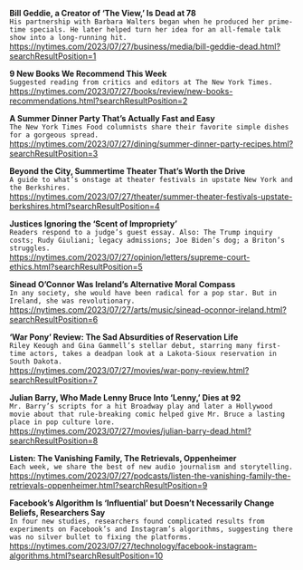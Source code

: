 **Bill Geddie, a Creator of ‘The View,’ Is Dead at 78**\
`His partnership with Barbara Walters began when he produced her prime-time specials. He later helped turn her idea for an all-female talk show into a long-running hit.`\
https://nytimes.com/2023/07/27/business/media/bill-geddie-dead.html?searchResultPosition=1

**9 New Books We Recommend This Week**\
`Suggested reading from critics and editors at The New York Times.`\
https://nytimes.com/2023/07/27/books/review/new-books-recommendations.html?searchResultPosition=2

**A Summer Dinner Party That’s Actually Fast and Easy**\
`The New York Times Food columnists share their favorite simple dishes for a gorgeous spread.`\
https://nytimes.com/2023/07/27/dining/summer-dinner-party-recipes.html?searchResultPosition=3

**Beyond the City, Summertime Theater That’s Worth the Drive**\
`A guide to what’s onstage at theater festivals in upstate New York and the Berkshires.`\
https://nytimes.com/2023/07/27/theater/summer-theater-festivals-upstate-berkshires.html?searchResultPosition=4

**Justices Ignoring the ‘Scent of Impropriety’**\
`Readers respond to a judge’s guest essay. Also: The Trump inquiry costs; Rudy Giuliani; legacy admissions; Joe Biden’s dog; a Briton’s struggles.`\
https://nytimes.com/2023/07/27/opinion/letters/supreme-court-ethics.html?searchResultPosition=5

**Sinead O’Connor Was Ireland’s Alternative Moral Compass**\
`In any society, she would have been radical for a pop star. But in Ireland, she was revolutionary.`\
https://nytimes.com/2023/07/27/arts/music/sinead-oconnor-ireland.html?searchResultPosition=6

**‘War Pony’ Review: The Sad Absurdities of Reservation Life**\
`Riley Keough and Gina Gammell’s stellar debut, starring many first-time actors, takes a deadpan look at a Lakota-Sioux reservation in South Dakota.`\
https://nytimes.com/2023/07/27/movies/war-pony-review.html?searchResultPosition=7

**Julian Barry, Who Made Lenny Bruce Into ‘Lenny,’ Dies at 92**\
`Mr. Barry’s scripts for a hit Broadway play and later a Hollywood movie about that rule-breaking comic helped give Mr. Bruce a lasting place in pop culture lore.`\
https://nytimes.com/2023/07/27/movies/julian-barry-dead.html?searchResultPosition=8

**Listen: The Vanishing Family, The Retrievals, Oppenheimer**\
`Each week, we share the best of new audio journalism and storytelling.`\
https://nytimes.com/2023/07/27/podcasts/listen-the-vanishing-family-the-retrievals-oppenheimer.html?searchResultPosition=9

**Facebook’s Algorithm Is ‘Influential’ but Doesn’t Necessarily Change Beliefs, Researchers Say**\
`In four new studies, researchers found complicated results from experiments on Facebook’s and Instagram’s algorithms, suggesting there was no silver bullet to fixing the platforms.`\
https://nytimes.com/2023/07/27/technology/facebook-instagram-algorithms.html?searchResultPosition=10

